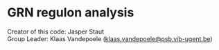 # GRN regulon analysis
Creator of this code: Jasper Staut<br>
Group Leader: Klaas Vandepoele (klaas.vandepoele@psb.vib-ugent.be)
